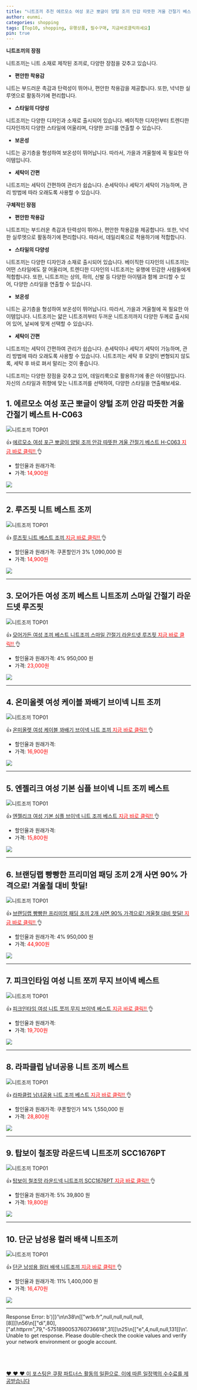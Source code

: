 ```yaml
---
title: "니트조끼 추천 에르모소 여성 포근 뽀글이 양털 조끼 안감 따뜻한 겨울 간절기 베스트 H-C063 비교 장점 구매시 주의사항"
author: eunmi.
categories: shopping
tags: [Top10, shopping, 유행상품, 필수구매, 지금바로클릭하세요]
pin: true
---
```

**니트조끼의 장점**

니트조끼는 니트 소재로 제작된 조끼로, 다양한 장점을 갖추고 있습니다.

* **편안한 착용감**

니트는 부드러운 촉감과 탄력성이 뛰어나, 편안한 착용감을 제공합니다. 또한, 넉넉한 실루엣으로 활동하기에 편리합니다.

* **스타일의 다양성**

니트조끼는 다양한 디자인과 소재로 출시되어 있습니다. 베이직한 디자인부터 트렌디한 디자인까지 다양한 스타일에 어울리며, 다양한 코디를 연출할 수 있습니다.

* **보온성**

니트는 공기층을 형성하여 보온성이 뛰어납니다. 따라서, 가을과 겨울철에 꼭 필요한 아이템입니다.

* **세탁이 간편**

니트조끼는 세탁이 간편하여 관리가 쉽습니다. 손세탁이나 세탁기 세탁이 가능하며, 관리 방법에 따라 오래도록 사용할 수 있습니다.

**구체적인 장점**

* **편안한 착용감**

니트조끼는 부드러운 촉감과 탄력성이 뛰어나, 편안한 착용감을 제공합니다. 또한, 넉넉한 실루엣으로 활동하기에 편리합니다. 따라서, 데일리룩으로 착용하기에 적합합니다.

* **스타일의 다양성**

니트조끼는 다양한 디자인과 소재로 출시되어 있습니다. 베이직한 디자인의 니트조끼는 어떤 스타일에도 잘 어울리며, 트렌디한 디자인의 니트조끼는 유행에 민감한 사람들에게 적합합니다. 또한, 니트조끼는 상의, 하의, 신발 등 다양한 아이템과 함께 코디할 수 있어, 다양한 스타일을 연출할 수 있습니다.

* **보온성**

니트는 공기층을 형성하여 보온성이 뛰어납니다. 따라서, 가을과 겨울철에 꼭 필요한 아이템입니다. 니트조끼는 얇은 니트조끼부터 두꺼운 니트조끼까지 다양한 두께로 출시되어 있어, 날씨에 맞게 선택할 수 있습니다.

* **세탁이 간편**

니트조끼는 세탁이 간편하여 관리가 쉽습니다. 손세탁이나 세탁기 세탁이 가능하며, 관리 방법에 따라 오래도록 사용할 수 있습니다. 니트조끼는 세탁 후 모양이 변형되지 않도록, 세탁 후 바로 펴서 말리는 것이 좋습니다.

니트조끼는 다양한 장점을 갖추고 있어, 데일리룩으로 활용하기에 좋은 아이템입니다. 자신의 스타일과 취향에 맞는 니트조끼를 선택하여, 다양한 스타일을 연출해보세요.

   

## 1. 에르모소 여성 포근 뽀글이 양털 조끼 안감 따뜻한 겨울 간절기 베스트 H-C063

![니트조끼 TOP01](https://thumbnail7.coupangcdn.com/thumbnails/remote/230x230ex/image/vendor_inventory/70a5/7e94d811bb2ffb3e43e87741dabbf3e1d2b05080f9db1843850f6b5186ba.jpg)


👍 [에르모소 여성 포근 뽀글이 양털 조끼 안감 따뜻한 겨울 간절기 베스트 H-C063 <font color=red> 지금 바로 클릭!! </font> ](https://link.coupang.com/re/AFFSDP?lptag=AF3617701&subid=GithubCoopas&pageKey=7614998826&traceid=V0-153&itemId=20176470981&vendorItemId=87269102942) 👌 


- 할인율과 원래가격: 
- 가격: <span style='color:red'>14,900원</span>

[![](/discount_price.png)](https://link.coupang.com/re/AFFSDP?lptag=AF3617701&subid=GithubCoopas&pageKey=7614998826&traceid=V0-153&itemId=20176470981&vendorItemId=87269102942)

---


   

## 2. 루즈핏 니트 베스트 조끼

![니트조끼 TOP01](https://thumbnail8.coupangcdn.com/thumbnails/remote/230x230ex/image/vendor_inventory/4ded/5abafb4d61f1d075d821d4c71e828a10edc32ea9f8ed1c3e6376dd5e0f5c.jpg)


👍 [루즈핏 니트 베스트 조끼 <font color=red> 지금 바로 클릭!! </font> ](https://link.coupang.com/re/AFFSDP?lptag=AF3617701&subid=GithubCoopas&pageKey=7575485196&traceid=V0-153&itemId=19987243451&vendorItemId=87085304227) 👌 


- 할인율과 원래가격: 쿠폰할인가 3%  1,090,000   원
- 가격: <span style='color:red'>14,900원</span>

[![](/discount_price.png)](https://link.coupang.com/re/AFFSDP?lptag=AF3617701&subid=GithubCoopas&pageKey=7575485196&traceid=V0-153&itemId=19987243451&vendorItemId=87085304227)

---


   

## 3. 모어가든 여성 조끼 베스트 니트조끼 스마일 간절기 라운드넷 루즈핏

![니트조끼 TOP01](https://thumbnail9.coupangcdn.com/thumbnails/remote/230x230ex/image/vendor_inventory/34c6/9e057e84ce2c08170b6fceaf382d64b2073343358ae416660c572978755d.jpg)


👍 [모어가든 여성 조끼 베스트 니트조끼 스마일 간절기 라운드넷 루즈핏 <font color=red> 지금 바로 클릭!! </font> ](https://link.coupang.com/re/AFFSDP?lptag=AF3617701&subid=GithubCoopas&pageKey=7581146458&traceid=V0-153&itemId=20012838004&vendorItemId=87109703056) 👌 


- 할인율과 원래가격: 4%  950,000   원
- 가격: <span style='color:red'>23,000원</span>

[![](/discount_price.png)](https://link.coupang.com/re/AFFSDP?lptag=AF3617701&subid=GithubCoopas&pageKey=7581146458&traceid=V0-153&itemId=20012838004&vendorItemId=87109703056)

---


   

## 4. 온미올렛 여성 케이블 꽈배기 브이넥 니트 조끼

![니트조끼 TOP01](https://thumbnail8.coupangcdn.com/thumbnails/remote/230x230ex/image/vendor_inventory/dcc9/20c3f9958df95c868c363ac582e6a3d891a509117708ed3cdd5a2eefead9.jpg)


👍 [온미올렛 여성 케이블 꽈배기 브이넥 니트 조끼 <font color=red> 지금 바로 클릭!! </font> ](https://link.coupang.com/re/AFFSDP?lptag=AF3617701&subid=GithubCoopas&pageKey=7589893697&traceid=V0-153&itemId=20053995010&vendorItemId=87090696258) 👌 


- 할인율과 원래가격: 
- 가격: <span style='color:red'>16,900원</span>

[![](/discount_price.png)](https://link.coupang.com/re/AFFSDP?lptag=AF3617701&subid=GithubCoopas&pageKey=7589893697&traceid=V0-153&itemId=20053995010&vendorItemId=87090696258)

---


   

## 5. 엔젤리크 여성 기본 심플 브이넥 니트 조끼 베스트

![니트조끼 TOP01](https://thumbnail7.coupangcdn.com/thumbnails/remote/230x230ex/image/vendor_inventory/4091/bf2072dfb61efb96f9f9f13ffbdfa80a4a36fc1f11ea21810ae98706d556.jpg)


👍 [엔젤리크 여성 기본 심플 브이넥 니트 조끼 베스트 <font color=red> 지금 바로 클릭!! </font> ](https://link.coupang.com/re/AFFSDP?lptag=AF3617701&subid=GithubCoopas&pageKey=7533938073&traceid=V0-153&itemId=19788977597&vendorItemId=86891637651) 👌 


- 할인율과 원래가격: 
- 가격: <span style='color:red'>15,800원</span>

[![](/discount_price.png)](https://link.coupang.com/re/AFFSDP?lptag=AF3617701&subid=GithubCoopas&pageKey=7533938073&traceid=V0-153&itemId=19788977597&vendorItemId=86891637651)

---


   

## 6. 브랜딩랩 빵빵한 프리미엄 패딩 조끼 2개 사면 90% 가격으로! 겨울철 대비 핫딜!

![니트조끼 TOP01](https://thumbnail10.coupangcdn.com/thumbnails/remote/230x230ex/image/vendor_inventory/2e92/e1eb98c9b9f46021d72ce925c986accb15f5b426ec2e454cfc13f50bd035.png)


👍 [브랜딩랩 빵빵한 프리미엄 패딩 조끼 2개 사면 90% 가격으로! 겨울철 대비 핫딜! <font color=red> 지금 바로 클릭!! </font> ](https://link.coupang.com/re/AFFSDP?lptag=AF3617701&subid=GithubCoopas&pageKey=7653152747&traceid=V0-153&itemId=20368755958&vendorItemId=87430968097) 👌 


- 할인율과 원래가격: 4%  950,000   원
- 가격: <span style='color:red'>44,900원</span>

[![](/discount_price.png)](https://link.coupang.com/re/AFFSDP?lptag=AF3617701&subid=GithubCoopas&pageKey=7653152747&traceid=V0-153&itemId=20368755958&vendorItemId=87430968097)

---


   

## 7. 피크인타임 여성 니트 쪼끼 무지 브이넥 베스트

![니트조끼 TOP01](https://thumbnail6.coupangcdn.com/thumbnails/remote/230x230ex/image/vendor_inventory/dc53/03576e6d7a613f2b58aeafb81a4feb7597687101fda1f4e9caca83387aa2.JPG)


👍 [피크인타임 여성 니트 쪼끼 무지 브이넥 베스트 <font color=red> 지금 바로 클릭!! </font> ](https://link.coupang.com/re/AFFSDP?lptag=AF3617701&subid=GithubCoopas&pageKey=7614580920&traceid=V0-153&itemId=20174603539&vendorItemId=87265702721) 👌 


- 할인율과 원래가격: 
- 가격: <span style='color:red'>19,700원</span>

[![](/discount_price.png)](https://link.coupang.com/re/AFFSDP?lptag=AF3617701&subid=GithubCoopas&pageKey=7614580920&traceid=V0-153&itemId=20174603539&vendorItemId=87265702721)

---


   

## 8. 라파클럽 남녀공용 니트 조끼 베스트

![니트조끼 TOP01](https://thumbnail7.coupangcdn.com/thumbnails/remote/230x230ex/image/vendor_inventory/8ac6/dfa4f418459e6c871b48e6a117a02589afb6b132117f48eae78ce7f75c4a.jpg)


👍 [라파클럽 남녀공용 니트 조끼 베스트 <font color=red> 지금 바로 클릭!! </font> ](https://link.coupang.com/re/AFFSDP?lptag=AF3617701&subid=GithubCoopas&pageKey=6778039452&traceid=V0-153&itemId=15931743614&vendorItemId=83138805919) 👌 


- 할인율과 원래가격: 쿠폰할인가 14%  1,550,000   원
- 가격: <span style='color:red'>28,800원</span>

[![](/discount_price.png)](https://link.coupang.com/re/AFFSDP?lptag=AF3617701&subid=GithubCoopas&pageKey=6778039452&traceid=V0-153&itemId=15931743614&vendorItemId=83138805919)

---


   

## 9. 탑보이 철조망 라운드넥 니트조끼 SCC1676PT

![니트조끼 TOP01](https://thumbnail7.coupangcdn.com/thumbnails/remote/230x230ex/image/vendor_inventory/cc3e/5e11c8a8870f8e808b6988bbe021ea40b4741e2b1733042f56e3189e9323.jpg)


👍 [탑보이 철조망 라운드넥 니트조끼 SCC1676PT <font color=red> 지금 바로 클릭!! </font> ](https://link.coupang.com/re/AFFSDP?lptag=AF3617701&subid=GithubCoopas&pageKey=38097620&traceid=V0-153&itemId=140464392&vendorItemId=3063214913) 👌 


- 할인율과 원래가격: 5%  39,800   원
- 가격: <span style='color:red'>19,800원</span>

[![](/discount_price.png)](https://link.coupang.com/re/AFFSDP?lptag=AF3617701&subid=GithubCoopas&pageKey=38097620&traceid=V0-153&itemId=140464392&vendorItemId=3063214913)

---


   

## 10. 단군 남성용 컬러 배색 니트조끼

![니트조끼 TOP01](https://thumbnail9.coupangcdn.com/thumbnails/remote/230x230ex/image/retail/images/2020/02/17/16/0/7672e5bb-62ea-4cab-916a-e8dccdf8da37.jpg)


👍 [단군 남성용 컬러 배색 니트조끼 <font color=red> 지금 바로 클릭!! </font> ](https://link.coupang.com/re/AFFSDP?lptag=AF3617701&subid=GithubCoopas&pageKey=1271944151&traceid=V0-153&itemId=2276779825&vendorItemId=70725081350) 👌 


- 할인율과 원래가격: 11%  1,400,000   원
- 가격: <span style='color:red'>16,470원</span>

[![](/discount_price.png)](https://link.coupang.com/re/AFFSDP?lptag=AF3617701&subid=GithubCoopas&pageKey=1271944151&traceid=V0-153&itemId=2276779825&vendorItemId=70725081350)

---
Response Error: b')]}\'\n\n38\n[["wrb.fr",null,null,null,null,[8]]]\n56\n[["di",80],["af.httprm",79,"-5751890053760736618",31]]\n25\n[["e",4,null,null,131]]\n'. 
Unable to get response.
Please double-check the cookie values and verify your network environment or google account.<br><br><br><br><br> [ ❤ ❤ ❤ 이 포스팅은 쿠팡 파트너스 활동의 일환으로, 이에 따른 일정액의 수수료를 제공받습니다](https://link.coupang.com/a/bcEFyh)